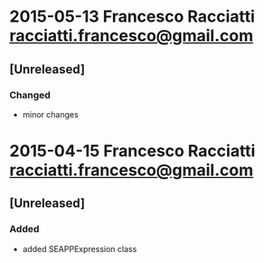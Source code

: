 # 2015-05-13  Francesco Racciatti  <racciatti.francesco@gmail.com>
## [Unreleased]
### Changed
- minor changes


# 2015-04-15  Francesco Racciatti  <racciatti.francesco@gmail.com>
## [Unreleased]
### Added
- added SEAPPExpression class
